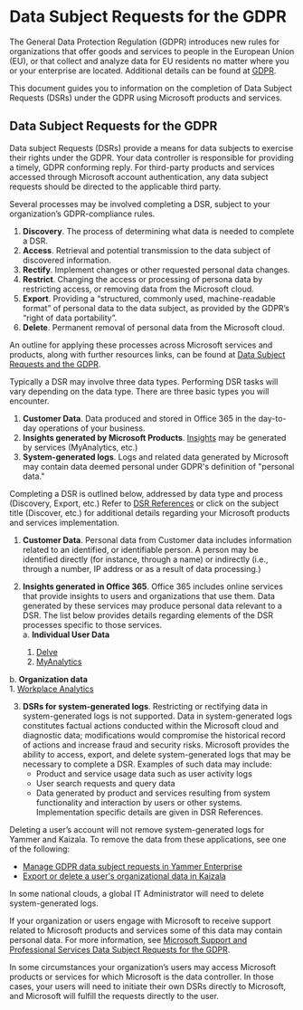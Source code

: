 # Data Subject Requests for the GDPR #

The General Data Protection Regulation (GDPR) introduces new rules for organizations that offer goods and services to people in the European Union (EU), or that collect and analyze data for EU residents no matter where you or your enterprise are located. Additional details can be found at [GDPR][GDPRhomeTopic].

This document guides you to information on the completion of Data Subject Requests (DSRs) under the GDPR using Microsoft products and services.

## Data Subject Requests for the GDPR ##

Data subject Requests (DSRs) provide a means for data subjects to exercise their rights under the GDPR. Your data controller is responsible for providing a timely, GDPR conforming reply. For third-party products and services accessed through Microsoft account authentication, any data subject requests should be directed to the applicable third party.

Several processes may be involved completing a DSR, subject to your organization’s GDPR-compliance rules.  
1. **Discovery**. The process of determining what data is needed to complete a DSR.
1. **Access**. Retrieval and potential transmission to the data subject of discovered information.
1. **Rectify**. Implement changes or other requested personal data changes.
1. **Restrict**. Changing the access or processing of persona data by restricting access, or removing data from the Microsoft cloud.
1. **Export**. Providing a “structured, commonly used, machine-readable format” of personal data to the data subject, as provided by the GDPR’s “right of data portability”.
1. **Delete**. Permanent removal of personal data from the Microsoft cloud.

An outline for applying these processes across Microsoft services and products, along with further resources links, can be found at [Data Subject Requests and the GDPR][DSRforGDPR].

Typically a DSR may involve three data types. Performing DSR tasks will vary depending on the data type. There are three basic types you will encounter.  
1. **Customer Data**. Data produced and stored in Office 365 in the day-to-day operations of your business.
1. **Insights generated by Microsoft Products**. [Insights][DSRinsights] may be generated by services (MyAnalytics, etc.)
1. **System-generated logs**. Logs and related data generated by Microsoft may contain data deemed personal under GDPR's definition of "personal data."

Completing a DSR is outlined below, addressed by data type and process (Discovery, Export, etc.) Refer to [DSR References](#dsr-references) or click on the subject title (Discover, etc.) for additional details regarding your Microsoft products and services implementation.

1. **Customer Data**. Personal data from Customer data includes information related to an identified, or identifiable person. A person may be identified directly (for instance, through a name) or indirectly (i.e., through a number, IP address or as a result of data processing.)

2. **Insights generated in Office 365**. Office 365 includes online services that provide insights to users and organizations that use them. Data generated by these services may produce personal data relevant to a DSR. The list below provides details regarding elements of the DSR processes specific to those services.  
a. **Individual User Data**
    1. [Delve][DSRdelve]  
    1. [MyAnalytics][DSRmyAnalytics]

b. **Organization data**  
    1. [Workplace Analytics][DSRworkAnalytics]

3. **DSRs for system-generated logs**. Restricting or rectifying data in system-generated logs is not supported. Data in system-generated logs constitutes factual actions conducted within the Microsoft cloud and diagnostic data; modifications would compromise the historical record of actions and increase fraud and security risks. Microsoft provides the ability to access, export, and delete system-generated logs that may be necessary to complete a DSR. Examples of such data may include:  
    * Product and service usage data such as user activity logs
    * User search requests and query data
    * Data generated by product and services resulting from system functionality and interaction by users or other systems.  
Implementation specific details are given in DSR References.

Deleting a user’s account will not remove system-generated logs for Yammer and Kaizala. To remove the data from these applications, see one of the following:
 * [Manage GDPR data subject requests in Yammer Enterprise][DSRyammer]
 * [Export or delete a user's organizational data in Kaizala][DSRkaizala]

In some national clouds, a global IT Administrator will need to delete system-generated logs.

If your organization or users engage with Microsoft to receive support related to Microsoft products and services some of this data may contain personal data. For more information, see [Microsoft Support and Professional Services Data Subject Requests for the GDPR][DSRMSPS].

In some circumstances your organization’s users may access Microsoft products or services for which Microsoft is the data controller. In those cases, your users will need to initiate their own DSRs directly to Microsoft, and Microsoft will fulfill the requests directly to the user.

[GDPRhomeTopic]: https://docs.microsoft.com/en-us/microsoft-365/compliance/gdpr?toc=/microsoft-365/enterprise/toc.json

[DSRforGDPR]: https://docs.microsoft.com/en-us/microsoft-365/compliance/gdpr-data-subject-requests?toc=/microsoft-365/enterprise/toc.json

[DSRinsights]: https://docs.microsoft.com/en-us/microsoft-365/compliance/gdpr-dsr-office365?toc=/microsoft-365/enterprise/toc.json#part-2-responding-to-dsrs-with-respect-to-insights-generated-by-office-365

[DSRdelve]: https://docs.microsoft.com/en-us/microsoft-365/compliance/gdpr-dsr-office365?toc=/microsoft-365/enterprise/toc.json#delve
[DSRmyAnalytics]: https://docs.microsoft.com/en-us/microsoft-365/compliance/gdpr-dsr-office365?toc=/microsoft-365/enterprise/toc.json#myanalytics
[DSRworkAnalytics]: https://docs.microsoft.com/en-us/microsoft-365/compliance/gdpr-dsr-office365?toc=/microsoft-365/enterprise/toc.json#workplace-analytics
[DSRyammer]: https://docs.microsoft.com/yammer/manage-security-and-compliance/gdpr-requests-in-yammer-enterprise
[DSRkaizala]: https://docs.microsoft.com/office365/kaizala/export-or-delete-a-user-s-data
[DSRMSPS]: https://docs.microsoft.com/microsoft-365/compliance/gdpr-dsr-prof-services
[DSRuserInit]: https://docs.microsoft.com/en-us/microsoft-365/compliance/gdpr-dsr-prof-services?toc=/microsoft-365/enterprise/toc.json#dsr-for-an-end-user-engaging-microsoft

[DSRazurePortal]: https://portal.azure.com/
[DSRintuneDisc]: https://docs.microsoft.com/en-us/microsoft-365/compliance/gdpr-dsr-intune?toc=/microsoft-365/enterprise/toc.json#step-1-discover
[DSRD365advSearch]: https://docs.microsoft.com/en-us/dynamics365/customer-engagement/basics/save-advanced-find-search
[DSRD365relevance]: https://docs.microsoft.com/en-us/dynamics365/customer-engagement/basics/relevance-search-results
[DSRD365records]: https://docs.microsoft.com/en-us/dynamics365/customer-engagement/basics/search-records
[DSRVSFprivacyResp]: https://aka.ms/userprivacysite
[DSRADOprivacyReq]: https://www.microsoft.com/concern/privacyrequest-msa
[DSRMSPSstep1]: https://docs.microsoft.com/en-us/microsoft-365/compliance/gdpr-dsr-prof-services?toc=/microsoft-365/enterprise/toc.json#step-1-discover

[DSRintuneAccess]: https://docs.microsoft.com/en-us/microsoft-365/compliance/gdpr-dsr-intune?toc=/microsoft-365/enterprise/toc.json#step-2-access
[DSRD365acces]: https://docs.microsoft.com/en-us/microsoft-365/compliance/gdpr-dsr-dynamics365?toc=/microsoft-365/enterprise/toc.json#providing-a-copy-of-customer-data
[DSRVSFaccess]: https://docs.microsoft.com/en-us/microsoft-365/compliance/gdpr-dsr-visual-studio-family?toc=/microsoft-365/enterprise/toc.json
[DSRADOaccess]: https://www.microsoft.com/concern/privacyrequest-msa
[DSRMSPSaccess]: https://docs.microsoft.com/en-us/microsoft-365/compliance/gdpr-dsr-prof-services?toc=/microsoft-365/enterprise/toc.json#step-2-access

[DSRintuneRectify]: https://docs.microsoft.com/en-us/microsoft-365/compliance/gdpr-dsr-intune?toc=/microsoft-365/enterprise/toc.json#step-3-rectify

[DSRO365restrict]: https://docs.microsoft.com/en-us/microsoft-365/compliance/gdpr-dsr-office365?toc=/microsoft-365/enterprise/toc.json#responding-to-dsr-restriction-requests
[DSRintuneProcessing]: https://docs.microsoft.com/intune/privacy-data-store-process#processing-personal-data
[DSRD365restrict]: https://docs.microsoft.com/en-us/microsoft-365/compliance/gdpr-dsr-dynamics365#restricting-the-processing-of-customer-data
[DSRVSFrestrict]: https://docs.microsoft.com/en-us/microsoft-365/compliance/gdpr-dsr-visual-studio-family?toc=/microsoft-365/enterprise/toc.json
[DSRADOrestrict]: https://docs.microsoft.com/en-us/microsoft-365/compliance/gdpr-dsr-vsts?toc=/microsoft-365/enterprise/toc.json
[DSRMSPSrestrict]: https://docs.microsoft.com/en-us/microsoft-365/compliance/gdpr-dsr-prof-services?toc=/microsoft-365/enterprise/toc.json#step-4-restrict

[DSRAADexport]: https://docs.microsoft.com/en-us/microsoft-365/compliance/gdpr-dsr-azure?toc=/microsoft-365/enterprise/toc.json#step-6-export
[DSRVSFexport]: https://docs.microsoft.com/en-us/microsoft-365/compliance/gdpr-dsr-visual-studio-family?toc=/microsoft-365/enterprise/toc.json
[DSRADOexport]: https://docs.microsoft.com/en-us/microsoft-365/compliance/gdpr-dsr-vsts?toc=/microsoft-365/enterprise/toc.json#export-azure-devops-data
[DSRMSPSexport]: https://docs.microsoft.com/en-us/microsoft-365/compliance/gdpr-dsr-prof-services?toc=/microsoft-365/enterprise/toc.json#step-6-export

[DSRO365delete]: https://docs.microsoft.com/en-us/microsoft-365/compliance/gdpr-dsr-office365?toc=/microsoft-365/enterprise/toc.json#deleting-personal-data
[DSRintuneDelete]: https://docs.microsoft.com/intune/privacy-data-audit-export-delete#delete-end-user-personal-data
[DSRD365delete]: https://docs.microsoft.com/en-us/microsoft-365/compliance/gdpr-dsr-dynamics365?toc=/microsoft-365/enterprise/toc.json
[DSRADOdelete]: https://docs.microsoft.com/en-us/microsoft-365/compliance/gdpr-dsr-vsts?toc=/microsoft-365/enterprise/toc.json#delete-azure-devops-data
[DSRMSPSdelete]: https://docs.microsoft.com/en-us/microsoft-365/compliance/gdpr-dsr-prof-services?toc=/microsoft-365/enterprise/toc.json#step-5-delete

[DSRO365logs]: https://docs.microsoft.com/en-us/microsoft-365/compliance/gdpr-dsr-office365?toc=/microsoft-365/enterprise/toc.json#part-3-responding-to-dsrs-for-system-generated-logs
[DSRAADlogs]: https://docs.microsoft.com/en-us/microsoft-365/compliance/gdpr-dsr-azure?toc=/microsoft-365/enterprise/toc.json#executing-dsrs-against-system-generated-logs
[DSRintuneLogs]: https://docs.microsoft.com/en-us/microsoft-365/compliance/gdpr-dsr-intune?toc=/microsoft-365/enterprise/toc.json
[DSRD365logs]: https://docs.microsoft.com/en-us/microsoft-365/compliance/gdpr-dsr-dynamics365?toc=/microsoft-365/enterprise/toc.json
[DSRMSPSlogs]: https://docs.microsoft.com/en-us/microsoft-365/compliance/gdpr-dsr-prof-services?toc=/microsoft-365/enterprise/toc.json